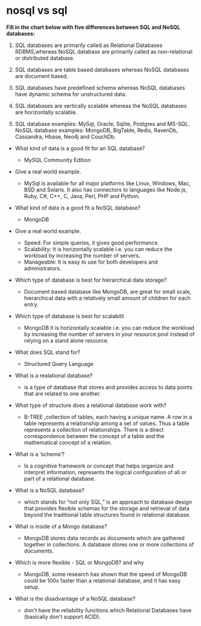 # nosql vs sql

**Fill in the chart below with five differences between SQL and NoSQL databases:**

1. SQL databases are primarily called as Relational Databases RDBMS,whereas NoSQL database are primarily called as non-relational or distributed database.

2. SQL databases are table based databases whereas NoSQL databases are document based.

3. SQL databases have predefined schema whereas NoSQL databases have dynamic schema for unstructured data.

4. SQL databases are vertically scalable whereas the NoSQL databases are horizontally scalable.

5. SQL database examples: MySql, Oracle, Sqlite, Postgres and MS-SQL. NoSQL database examples: MongoDB, BigTable, Redis, RavenDb, Cassandra, Hbase, Neo4j and CouchDb.
  
- What kind of data is a good fit for an SQL database?
  - MySQL Community Edition

- Give a real world example.
  - MySql is available for all major platforms like Linux, Windows, Mac, BSD and Solaris. It also has connectors to languages like Node.js, Ruby, C#, C++, C, Java, Perl, PHP and Python.

- What kind of data is a good fit a NoSQL database?
  - MongoDB

- Give a real world example.
  - Speed: For simple queries, it gives good performance.
  - Scalability: It is horizontally scalable i.e. you can reduce the workload by increasing the number of servers.
  - Manageable: It is easy to use for both developers and administrators.

- Which type of database is best for hierarchical data storage?
  - Document based database like MongoDB, are great for small scale, hierarchical data with a relatively small amount of children for each entry.

- Which type of database is best for scalabilit
  - MongoDB it is horizontally scalable i.e. you can reduce the workload by increasing the number of servers in your resource pool instead of relying on a stand alone resource.

- What does SQL stand for?
  - Structured Query Language

- What is a realational database?
  - is a type of database that stores and provides access to data points that are related to one another.

- What type of structure does a relational database work with?
  - B-TREE ,collection of tables, each having a unique name. A row in a table represents a relationship among a set of values. Thus a table represents a collection of relationships. There is a direct correspondence between the concept of a table and the mathematical concept of a relation.

- What is a ‘schema’?
  - Is a cognitive framework or concept that helps organize and interpret information, represents the logical configuration of all or part of a relational database.

- What is a NoSQL database?
  - which stands for “not only SQL,” is an approach to database design that provides flexible schemas for the storage and retrieval of data beyond the traditional table structures found in relational database.

- What is inside of a Mongo database?
  - MongoDB stores data records as documents which are gathered together in collections. A database stores one or more collections of documents.

- Which is more flexible - SQL or MongoDB? and why
  - MongoDB, some research has shown that the speed of MongoDB could be 100x faster than a relational database, and it has easy setup.

- What is the disadvantage of a NoSQL database?
  - don't have the reliability functions which Relational Databases have (basically don't support ACID).

